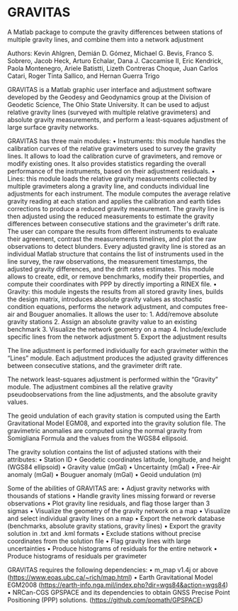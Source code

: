 # GRAVITAS
A Matlab package to compute the gravity differences between stations of multiple gravity lines, and combine them into a network adjustment

Authors: Kevin Ahlgren, Demián D. Gómez, Michael G. Bevis, Franco S. Sobrero, Jacob Heck, Arturo Echalar, Dana J. Caccamise II, Eric Kendrick, Paola Montenegro, Ariele Batistti, Lizeth Contreras Choque, Juan Carlos Catari, Roger Tinta Sallico, and Hernan Guerra Trigo

GRAVITAS is a Matlab graphic user interface and adjustment software developed by the Geodesy and Geodynamics group at the Division of Geodetic Science, The Ohio State University. It can be used to adjust relative gravity lines (surveyed with multiple relative gravimeters) and absolute gravity measurements, and perform a least-squares adjustment of large surface gravity networks.

GRAVITAS has three main modules:
    • Instruments: this module handles the calibration curves of the relative gravimeters used to survey the gravity lines. It allows to load the calibration curve of gravimeters, and remove or modify existing ones. It also provides statistics regarding the overall performance of the instruments, based on their adjustment residuals.
    • Lines: this module loads the relative gravity measurements collected by multiple gravimeters along a gravity line, and conducts individual line adjustments for each instrument. The module computes the average relative gravity reading at each station and applies the calibration and earth tides corrections to produce a reduced gravity measurement. The gravity line is then adjusted using the reduced measurements to estimate the gravity differences between consecutive stations and the gravimeter's drift rate. 
The user can compare the results from different instruments to evaluate their agreement, contrast the measurements timelines, and plot the raw observations to detect blunders. 
Every adjusted gravity line is stored as an individual Matlab structure that contains the list of instruments used in the line survey, the raw observations, the measurement timestamps, the adjusted gravity differences, and the drift rates estimates. This module allows to create, edit, or remove benchmarks, modify their properties, and compute their coordinates with PPP by directly importing a RINEX file.
    • Gravity: this module ingests the results from all stored gravity lines, builds the design matrix, introduces absolute gravity values as stochastic condition equations, performs the network adjustment, and computes free-air and Bouguer anomalies. It allows the user to: 
        1. Add/remove absolute gravity stations 
        2. Assign an absolute gravity value to an existing benchmark
        3. Visualize the network geometry on a map
        4. Include/exclude specific lines from the network adjustment
        5. Export the adjustment results 

The line adjustment is performed individually for each gravimeter within the “Lines” module. Each adjustment produces the adjusted gravity differences between consecutive stations, and the gravimeter drift rate.

The network least-squares adjustment is performed within the “Gravity” module. The adjustment combines all the relative gravity pseudoobservations from the line adjustments, and the absolute gravity values.

The geoid undulation of each gravity station is computed using the Earth Gravitational Model EGM08, and exported into the gravity solution file. The gravimetric anomalies are computed using the normal gravity from Somigliana Formula and the values from the WGS84 ellipsoid. 

The gravity solution contains the list of adjusted stations with their attributes:
    • Station ID
    • Geodetic coordinates latitude, longitude, and height (WGS84 ellipsoid)
    • Gravity value (mGal)
    • Uncertainty (mGal)
    • Free-Air anomaly (mGal)
    • Bouguer anomaly (mGal)
    • Geoid undulation (m)

Some of the abilities of GRAVITAS are:
    • Adjust gravity networks with thousands of stations
    • Handle gravity lines missing forward or reverse observations
    • Plot gravity line residuals, and flag those larger than 3 sigmas
    • Visualize the geometry of the gravity network on a map
    • Visualize and select individual gravity lines on a map
    • Export the network database (benchmarks, absolute gravity stations, gravity lines)
    • Export the gravity solution in .txt and .kml formats
    • Exclude stations without precise coordinates from the solution file
    • Flag gravity lines with large uncertainties
    • Produce histograms of residuals for the entire network 
    • Produce histograms of residuals per gravimeter

GRAVITAS requires the following dependencies:
    • m_map v1.4j or above (https://www.eoas.ubc.ca/~rich/map.html)
    • Earth Gravitational Model EGM2008 (https://earth-info.nga.mil/index.php?dir=wgs84&action=wgs84) 
    • NRCan-CGS GPSPACE and its dependencies to obtain GNSS Precise Point Positioning (PPP) solutions. (https://github.com/pomath/GPSPACE)
